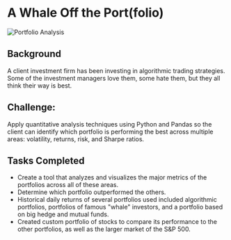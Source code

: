 # A Whale Off the Port(folio)

![Portfolio Analysis](Images/portfolio-analysis.png)

## Background

A client investment firm has been investing in algorithmic trading strategies. Some of the investment managers love them, some hate them, but they all think their way is best.

## Challenge: 

Apply quantitative analysis techniques using Python and Pandas so the client can identify which portfolio is performing the best across multiple areas: volatility, returns, risk, and Sharpe ratios.

## Tasks Completed

* Create a tool that analyzes and visualizes the major metrics of the portfolios across all of these areas.
* Determine which portfolio outperformed the others.
* Historical daily returns of several portfolios  used included algorithmic portfolios, portfolios of famous "whale" investors, and a portfolio based on big hedge and mutual funds. 
* Created custom portfolio of stocks to compare its performance to the other portfolios, as well as the larger market of the S&P 500.
